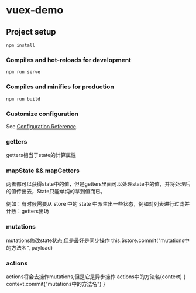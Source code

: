 # vuex-demo

## Project setup
```
npm install
```

### Compiles and hot-reloads for development
```
npm run serve
```

### Compiles and minifies for production
```
npm run build
```

### Customize configuration
See [Configuration Reference](https://cli.vuejs.org/config/).

### getters
getters相当于state的计算属性

### mapState && mapGetters
两者都可以获得state中的值，但是getters里面可以处理state中的值，并将处理后的值传出去，State只能单纯的拿到值而已。

例如：有时候需要从 store 中的 state 中派生出一些状态，例如对列表进行过滤并计数：getters出场

### mutations
mutations修改state状态,但是最好是同步操作
this.$store.commit("mutations中的方法名", payload)

### actions
actions将会去操作mutations,但是它是异步操作
actions中的方法名(context) {
  context.commit("mutations中的方法名")
}
